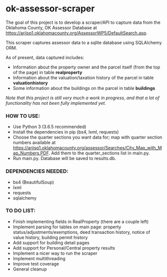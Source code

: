# ok-assessor-scraper

The goal of this project is to develop a scraper/API to capture data from the Oklahoma County, OK Assessor Database at https://ariisp1.oklahomacounty.org/AssessorWP5/DefaultSearch.asp.

This scraper captures assessor data to a sqlite database using SQLAlchemy ORM.

As of present, data captured includes:
* Information about the property owner and the parcel itself (from the top of the page) in table **realproperty**
* Information about the valuation/taxation history of the parcel in table **valuationhistory**
* Some information about the buildings on the parcel in table **buildings**

*Note that this project is still very much a work in progress, and that a lot of functionality has not been fully implemented yet.*

### HOW TO USE:
* Use Python 3 (3.6.5 recommended)
* Install the dependencies in pip (bs4, lxml, requests)
* Choose the quarter sections you want data for; map with quarter section numbers available at https://ariisp1.oklahomacounty.org/assessor/Searches/City_Map_with_Map_Numbers.PDF. Add them to the quarter_sections list in main.py.
* Run main.py. Database will be saved to results.db.

### DEPENDENCIES NEEDED:
* bs4 (BeautifulSoup)
* lxml
* requests
* sqlalchemy

### TO DO LIST:
* Finish implementing fields in RealProperty (there are a couple left)
* Implement parsing for tables on main page: property status/adjustments/exemptions, deed transaction history, notice of value history, building permit history
* Add support for building detail pages
* Add support for Personal/Central property results
* Implement a nicer way to run the scraper
* Implement multithreading
* Improve test coverage
* General cleanup